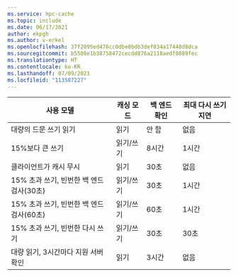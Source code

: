 ```yaml
---
ms.service: hpc-cache
ms.topic: include
ms.date: 06/17/2021
author: ekpgh
ms.author: v-erkel
ms.openlocfilehash: 37f2895ed476cc0dbe0bdb3def034a17448d8dca
ms.sourcegitcommit: b5508e1b38758472cecdd876a2118aedf8089fec
ms.translationtype: HT
ms.contentlocale: ko-KR
ms.lasthandoff: 07/09/2021
ms.locfileid: "113587227"
---
```

| 사용 모델 | 캐싱 모드 | 백 엔드 확인 | 최대 다시 쓰기 지연 |
|--|--|--|--|
| 대량의 드문 쓰기 읽기 <!--read_heavy_infreq-->| 읽기 | 안 함 | 없음 |
| 15%보다 큰 쓰기 <!--write_workload_15-->| 읽기/쓰기 | 8시간 | 1시간 |
| 클라이언트가 캐시 무시 <!--write_around-->| 읽기 | 30초 | 없음 |
| 15% 초과 쓰기, 빈번한 백 엔드 검사(30초) <!--write_workload_check_30-->| 읽기/쓰기 | 30초 | 1시간 |
| 15% 초과 쓰기, 빈번한 백 엔드 검사(60초) <!--write_workload_check_60-->| 읽기/쓰기 | 60초 | 1시간 |
| 15% 초과 쓰기, 빈번한 다시 쓰기 <!--write_workload_cloudws-->| 읽기/쓰기 | 30초 | 30초 |
| 대량 읽기, 3시간마다 지원 서버 확인 <!--read_heavy_check_180-->| 읽기 | 3시간 | 없음 |
